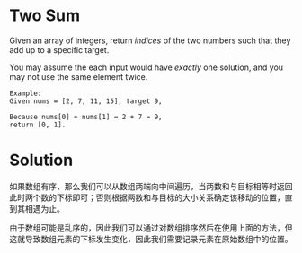 # Two Sum

Given an array of integers, return *indices* of the two numbers such that
they add up to a specific target.

You may assume the each input would have *exactly* one solution, and you
may not use the same element twice.

```
Example:
Given nums = [2, 7, 11, 15], target 9,

Because nums[0] + nums[1] = 2 + 7 = 9,
return [0, 1].
```

# Solution

如果数组有序，那么我们可以从数组两端向中间遍历，当两数和与目标相等时返回
此时两个数的下标即可；否则根据两数和与目标的大小关系确定该移动的位置，直
到其相遇为止。

由于数组可能是乱序的，因此我们可以通过对数组排序然后在使用上面的方法，但
这就导致数组元素的下标发生变化，因此我们需要记录元素在原始数组中的位置。
